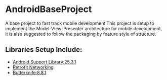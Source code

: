 # AndroidBaseProject
A base project to fast track mobile development.This project is setup to implement the Model-View-Presenter
architecture for mobile development, it is also suggested to follow the packaging by feature style of structure.




## Libraries Setup Include:
   - [Android Support Library:25.3.1](https://developer.android.com/topic/libraries/support-library/revisions.html)
   - [Retrofit Networking](http://square.github.io/retrofit/)
   - [Butterknife:8.8.1](http://jakewharton.github.io/butterknife/)


